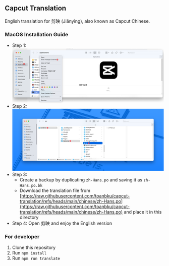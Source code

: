 ## Capcut Translation

English translation for 剪映 (Jiǎnyìng), also known as Capcut Chinese.

### MacOS Installation Guide

- Step 1: ![](./.github/macos-step-1.png)
- Step 2: ![](./.github/macos-step-2.png)
- Step 3:
  - Create a backup by duplicating `zh-Hans.po` and saving it as `zh-Hans.po.bk`
  - Download the translation file from [https://raw.githubusercontent.com/toanbku/capcut-translation/refs/heads/main/chinese/zh-Hans.po](https://raw.githubusercontent.com/toanbku/capcut-translation/refs/heads/main/chinese/zh-Hans.po) and place it in this directory
- Step 4: Open 剪映 and enjoy the English version

### For developer

1. Clone this repository
2. Run `npm install`
3. Run `npm run translate`
